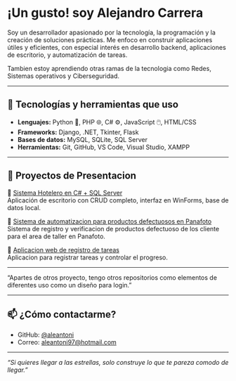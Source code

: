 # ¡Un gusto! soy Alejandro Carrera

Soy un desarrollador apasionado por la tecnología, la programación y la creación de soluciones prácticas. Me enfoco en construir aplicaciones útiles y eficientes, con especial interés en desarrollo backend, aplicaciones de escritorio, y automatización de tareas.

Tambien estoy aprendiendo otras ramas de la tecnologia como Redes, Sistemas operativos y Ciberseguridad.

---

## 🧰 Tecnologías y herramientas que uso

- **Lenguajes:** Python 🐍, PHP 🌐, C# ⚙️, JavaScript 🖱️, HTML/CSS
- **Frameworks:** Django, .NET, Tkinter, Flask
- **Bases de datos:** MySQL, SQLite, SQL Server
- **Herramientas:** Git, GitHub, VS Code, Visual Studio, XAMPP

---

## 🚀 Proyectos de Presentacion

🔹 [Sistema Hotelero en C# + SQL Server](https://github.com/aleantoni/Csharp-SitemaHotel)  
Aplicación de escritorio con CRUD completo, interfaz en WinForms, base de datos local.

🔹 [Sistema de automatizacion para productos defectuosos en Panafoto](https://github.com/aleantoni/WebApp-SistemaDeProductos)  
Sistema de registro y verificacion de productos defectuoso de los cliente para el area de taller en Panafoto.

🔹 [Aplicacion web de registro de tareas](https://github.com/aleantoni/WebApp-RegistrodeTareas)  
Aplicacion para registrar tareas y controlar el progreso.

---

“Apartes de otros proyecto, tengo otros repositorios como elementos de diferentes uso como un diseño para login.”

---

## 📫 ¿Cómo contactarme?

- GitHub: [@aleantoni](https://github.com/aleantoni)
- Correo: aleantoni97@hotmail.com

---

_“Si quieres llegar a las estrellas, solo construye lo que te pareza comodo de llegar.”_

